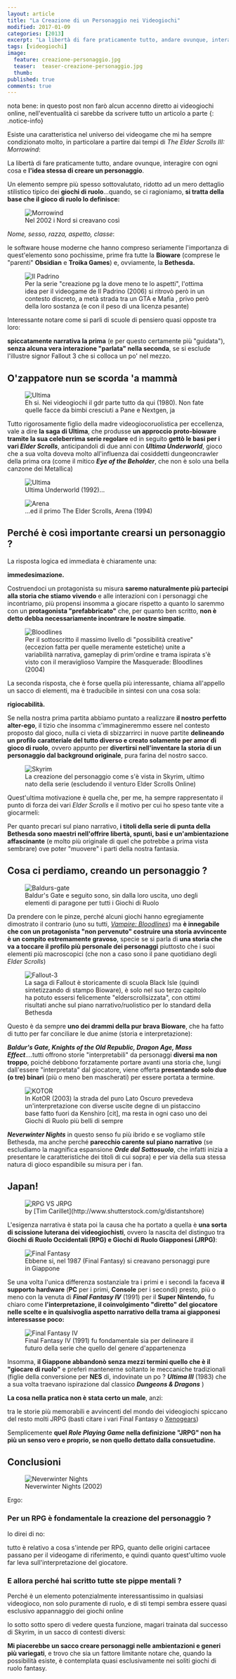 ```yaml
---
layout: article
title: "La Creazione di un Personaggio nei Videogiochi"
modified: 2017-01-09
categories: [2013]
excerpt: "La libertà di fare praticamente tutto, andare ovunque, interagire con ogni cosa e l'idea stessa di creare un personaggio..."
tags: [videogiochi]
image: 
  feature: creazione-personaggio.jpg
  teaser:  teaser-creazione-personaggio.jpg
  thumb: 
published: true
comments: true
---
```


nota bene: in questo post non farò alcun accenno diretto ai videogiochi online, nell'eventualità ci sarebbe da scrivere tutto un articolo a parte
{: .notice-info}

Esiste una caratteristica nel universo dei videogame che mi ha sempre condizionato molto, in particolare a partire dai tempi di _The Elder Scrolls III: Morrowind_:

La libertà di fare praticamente tutto, andare ovunque, interagire con ogni cosa e **l'idea stessa di creare un personaggio**.

Un elemento sempre più spesso sottovalutato, ridotto ad un mero dettaglio stilistico tipico dei **giochi di ruolo**...quando, se ci ragioniamo, **si tratta della base che il gioco di ruolo lo definisce:**

<figure>
	<img src='http://4.bp.blogspot.com/-GXsTGGxMjXw/Ul0DOC6hIWI/AAAAAAAAErw/C_TmeOw4ZYU/s1600/morrowindchargen.jpg' alt='Morrowind'>
	<figcaption>Nel 2002 i Nord si creavano così</figcaption>
</figure>

_Nome, sesso, razza, aspetto, classe_: 

le software house moderne che hanno compreso seriamente l'importanza di quest'elemento sono pochissime, prime fra tutte la **Bioware** (comprese le "parenti" **Obsidian** e **Troika Games**) e, ovviamente, la **Bethesda.**

<figure>
	<img src='http://1.bp.blogspot.com/-M62i9HId6SM/UlxMx8SLHVI/AAAAAAAAEpw/9o9Ap5xpT60/s1600/mobface.jpg' alt='Il Padrino'>
	<figcaption>Per la serie "creazione pg la dove meno te lo aspetti", l'ottima idea per il videogame de Il Padrino (2006) si ritrovò però in un contesto discreto, a metà strada tra un GTA e Mafia , privo però della loro sostanza (e con il peso di una licenza pesante)
</figcaption>
</figure>

Interessante notare come si parli di scuole di pensiero quasi opposte tra loro: 

**spiccatamente narrativa la prima** (e per questo certamente più "guidata"), **senza alcuna vera interazione "parlata" nella seconda**, se si esclude l'illustre signor Fallout 3 che si colloca un po' nel mezzo.

## O'zappatore nun se scorda 'a mammà

<figure>
	<img src='http://1.bp.blogspot.com/-KoSvkspON_4/UlxOS46CnWI/AAAAAAAAEp8/CdkAy_mJfVE/s1600/Ultima1-3.gif' alt='Ultima'>
	<figcaption>Eh si. Nei videogiochi il gdr parte tutto da qui (1980). Non fate quelle facce da bimbi cresciuti a Pane e Nextgen, ja
</figcaption>
</figure>

Tutto rigorosamente figlio della madre videogiocoruolistica per eccellenza, vale a dire **la saga di Ultima**, che produsse **un approccio proto-bioware tramite la sua celeberrima serie regolare** ed in seguito **gettò le basi per i vari _Elder Scrolls_**, anticipandoli di due anni con **_Ultima Underworld_**, gioco che a sua volta doveva molto all'influenza dai cosiddetti dungeoncrawler della prima ora (come il mitico **_Eye of the Beholder_**, che non è solo una bella canzone dei Metallica)

<figure>
	<img src='http://1.bp.blogspot.com/-5LilFiNUQ3Q/UlxOxiDfv4I/AAAAAAAAEqM/Vzz57vTf9iM/s1600/Ultima_underworld_1_screenshot.png' alt='Ultima'>
	<figcaption>Ultima Underworld (1992)...
</figcaption>
</figure>

<figure>
	<img src='http://4.bp.blogspot.com/-zCHoW5Tbdjs/UlxPfBgSNWI/AAAAAAAAEqY/I-E4r8CRx2g/s1600/arena.jpg' alt='Arena'>
	<figcaption>...ed il primo The Elder Scrolls, Arena (1994) 
</figcaption>
</figure>

## Perché è così importante crearsi un personaggio ?

La risposta logica ed immediata è chiaramente una:

**immedesimazione.**

Costruendoci un protagonista su misura **saremo naturalmente più partecipi alla storia che stiamo vivendo** e alle interazioni con i personaggi che incontriamo, più propensi insomma a giocare rispetto a quanto lo saremmo con un **protagonista "prefabbricato"** che, per quanto ben scritto, **non è detto debba necessariamente incontrare le nostre simpatie**.

<figure>
	<img src='http://1.bp.blogspot.com/-g7dSbngXueI/UlxTa6ulv4I/AAAAAAAAEqk/t6JoSRfgjXA/s1600/vampire+bloodlines+character+creation.jpg' alt='Bloodlines'>
	<figcaption>Per il sottoscritto il massimo livello di "possibilità creative" (eccezion fatta per quelle meramente estetiche) unite a variabilità narrativa, gameplay di prim'ordine e trama ispirata s'è visto con il meraviglioso Vampire the Masquerade: Bloodlines (2004)
</figcaption>
</figure>

La seconda risposta, che è forse quella più interessante, chiama all'appello un sacco di elementi, ma è traducibile in sintesi con una cosa sola:

**rigiocabilità.**

Se nella nostra prima partita abbiamo puntato a realizzare **il nostro perfetto alter-ego**, il tizio che insomma c'immagineremmo essere nel contesto proposto dal gioco, nulla ci vieta di sbizzarrirci in nuove partite **delineando un profilo caratteriale del tutto diverso e creato solamente per amor di gioco di ruolo**, ovvero appunto per **divertirsi nell'inventare la storia di un personaggio dal background originale**, pura farina del nostro sacco.

<figure>
	<img src='http://1.bp.blogspot.com/-5mcoqHuzI-M/UlxVn2YkGOI/AAAAAAAAEqw/FNpHBs19C9A/s1600/skyrim.jpg' alt='Skyrim'>
	<figcaption>La creazione del personaggio come s'è vista in Skyrim, ultimo nato della serie (escludendo il venturo Elder Scrolls Online)
</figcaption>
</figure>

Quest'ultima motivazione è quella che, per me, ha sempre rappresentato il punto di forza dei vari _Elder Scrolls_ e il motivo per cui ho speso tante vite a giocarmeli:

Per quanto precari sul piano narrativo, **i titoli della serie di punta della Bethesda sono maestri nell'offrire libertà, spunti, basi e un'ambientazione affascinante** (e molto più originale di quel che potrebbe a prima vista sembrare) ove poter "muovere" i parti della nostra fantasia.

## Cosa ci perdiamo, creando un personaggio ?

<figure>
	<img src='http://1.bp.blogspot.com/--zSZP-RaczE/UlxY0bnkeNI/AAAAAAAAEq8/D8cdmBjuRg8/s1600/baldur's+gate.png' alt='Baldurs-gate'>
	<figcaption>Baldur's Gate e seguito sono, sin dalla loro uscita, uno degli elementi di paragone per tutti i  Giochi di Ruolo 
</figcaption>
</figure>

Da prendere con le pinze, perché alcuni giochi hanno egregiamente dimostrato il contrario (uno su tutti, [_Vampire: Bloodlines_](http://xabacadabra.com/2013/vampire-masquerade-bloodlines-recensione/)) ma **è innegabile che con un protagonista "non pervenuto" costruire una storia avvincente è un compito estremamente gravoso**, specie se si parla di **una storia che va a toccare il profilo più personale dei personaggi** piuttosto che i suoi elementi più macroscopici (che non a caso sono il pane quotidiano degli _Elder Scrolls_)

<figure>
	<img src='http://1.bp.blogspot.com/-GSL7XmqMVL8/UlxdSoP75jI/AAAAAAAAErI/WkETL0TLOyY/s1600/geneprojector.png' alt='Fallout-3'>
	<figcaption>La saga di Fallout è storicamente di scuola Black Isle (quindi sintetizzando di stampo Bioware), è solo nel suo terzo capitolo ha potuto essersi felicemente "elderscrollsizzata", con ottimi risultati anche sul piano narrativo/ruolistico per lo standard della Bethesda 
</figcaption>
</figure>

Questo è da sempre **uno dei drammi della pur brava Bioware**, che ha fatto di tutto per far conciliare le due anime (storia e interpretazione):

**_Baldur's Gate, Knights of the Old Republic, Dragon Age, Mass Effect_**....tutti offrono storie "interpretabili" da personaggi **diversi ma non troppo**, poiché debbono forzatamente portare avanti una storia che, lungi dall'essere "interpretata" dal giocatore, viene offerta **presentando solo due (o tre) binari** (più o meno ben mascherati) per essere portata a termine.

<figure>
	<img src='http://2.bp.blogspot.com/-At7se9tLa6M/Ul0Hlkb5N_I/AAAAAAAAEr8/Uf-r-J65QdU/s1600/hqdefault.jpg' alt='KOTOR'>
	<figcaption>In KotOR (2003) la strada del puro Lato Oscuro prevedeva un'interpretazione con diverse uscite degne di un pistaccino base fatto fuori da Kenshiro [cit], ma resta in ogni caso uno dei Giochi di Ruolo più belli di sempre 
</figcaption>
</figure>

**_Neverwinter Nights_** in questo senso fu più ibrido e se vogliamo stile Bethesda, ma anche perché **parecchio carente sul piano narrativo** (se escludiamo la magnifica espansione **_Orde dal Sottosuolo_**, che infatti inizia a presentare le caratteristiche dei titoli di cui sopra) e per via della sua stessa natura di gioco espandibile su misura per i fan.

## Japan! 

<figure>
	<img src='http://1.bp.blogspot.com/-vXc2PtgjCBc/Ulxe2QQIoWI/AAAAAAAAErU/d26YoeMGH0Y/s1600/pp0084-wrpg-vs-jrpg.jpg' alt='RPG VS JRPG'>
	<figcaption>by [Tim Carillet](http://www.shutterstock.com/g/distantshore)
</figcaption>
</figure>

L'esigenza narrativa è stata poi la causa che ha portato a quella è **una sorta di scissione luterana dei videogiochisti**, ovvero la nascita del distinguo tra **Giochi di Ruolo Occidentali (RPG) e Giochi di Ruolo Giapponesi (JRPG)**:

<figure>
	<img src='http://4.bp.blogspot.com/-mTIVcAwgH6U/Ul0JfG5oFXI/AAAAAAAAEsI/bZ2jpu15vMk/s1600/31429-final-fantasy-nes-screenshot-choosing-characterss.jpg' alt='Final Fantasy'>
	<figcaption>Ebbene si, nel 1987 (Final Fantasy) si creavano personaggi pure in Giappone
</figcaption>
</figure>

Se una volta l'unica differenza sostanziale tra i primi e i secondi la faceva **il supporto hardware** (**PC** per i primi, **Console** per i secondi) presto, più o meno con la venuta di _**Final Fantasy IV**_ (1991) per il **Super Nintendo**, fu chiaro come **l'interpretazione, il coinvolgimento "diretto" del giocatore nelle scelte e in qualsivoglia aspetto narrativo della trama ai giapponesi interessasse poco:**

<figure>
	<img src='http://4.bp.blogspot.com/-dcAPR3V-45I/Ul0KJhh2foI/AAAAAAAAEsQ/2XuW9rSaUQc/s1600/Final_Fantasy_IV_(SNES)_02.png' alt='Final Fantasy IV'>
	<figcaption>Final Fantasy IV (1991) fu fondamentale sia per delineare il futuro della serie che quello del genere d'appartenenza
</figcaption>
</figure>

Insomma, **il Giappone abbandonò senza mezzi termini quello che è il "giocare di ruolo"** e preferì mantenerne soltanto le meccaniche tradizionali (figlie della conversione per **NES** di, indovinate un po ? _**Ultima III**_ (1983) che a sua volta traevano ispirazione dal classico **_Dungeons & Dragons_** )

**La cosa nella pratica non è stata certo un male**, anzi: 

tra le storie più memorabili e avvincenti del mondo dei videogiochi spiccano del resto molti JRPG (basti citare i vari Final Fantasy o [Xenogears](http://xabacadabra.com/2016/xenogears-recensione/))

Semplicemente **quel _Role Playing Game_ nella definizione "JRPG" non ha più un senso vero e proprio, se non quello dettato dalla consuetudine.**

## Conclusioni

<figure>
	<img src='http://1.bp.blogspot.com/-5R362Fzm9f8/Ul0Nr252GcI/AAAAAAAAEsc/KFU2O--tlMI/s1600/nwn.jpg' alt='Neverwinter Nights'>
	<figcaption>Neverwinter Nights (2002)
</figcaption>
</figure>

Ergo:

### Per un RPG è fondamentale la creazione del personaggio ?

Io direi di no: 

tutto è relativo a cosa s'intende per RPG, quanto delle origini cartacee passano per il videogame di riferimento, e quindi quanto quest'ultimo vuole far leva sull'interpretazione del giocatore.

### E allora perché hai scritto tutte ste pippe mentali ?

Perché è un elemento potenzialmente interessantissimo in qualsiasi videogioco, non solo puramente di ruolo, e di sti tempi sembra essere quasi esclusivo appannaggio dei giochi online

Io sotto sotto spero di vedere questa funzione, magari trainata dal successo di Skyrim, in un sacco di contesti diversi: 

**Mi piacerebbe un sacco creare personaggi nelle ambientazioni e generi più variegati**, e trovo che sia un fattore limitante notare che, quando la possibilità esiste, è contemplata quasi esclusivamente nei soliti giochi di ruolo fantasy.